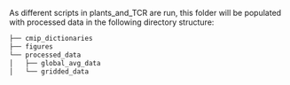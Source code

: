 As different scripts in plants_and_TCR are run, this folder will be populated with processed data in the following directory structure:

```bash
├── cmip_dictionaries
├── figures
└── processed_data
│   ├── global_avg_data
│   └── gridded_data
```
